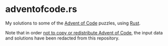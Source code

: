 # adventofcode.rs

My solutions to some of the [Advent of Code](https://adventofcode.com/) puzzles, using [Rust](https://www.rust-lang.org/).

Note that in order [not to copy or redistribute Advent of Code](https://adventofcode.com/about#faq_copying), the input data and solutions have been redacted from this repository.
